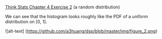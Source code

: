 [Think Stats Chapter 4 Exercise 2](http://greenteapress.com/thinkstats2/html/thinkstats2005.html#toc41) (a random distribution)

We can see that the histogram looks roughly like the PDF of a uniform distribution on [0, 1].


![alt-text] (https://github.com/a3huang/dsp/blob/master/img/figure_2.png)
